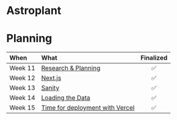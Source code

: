 # Astroplant

# Planning

| When    | What                                                                                                    | Finalized |
| :------ | :------------------------------------------------------------------------------------------------------ | :-------: |
| Week 11 | [Research & Planning](https://github.com/Meet-Miles/astroplant/blob/master/docs/week-11.md)             |    ✅     |
| Week 12 | [Next.js](https://github.com/Meet-Miles/astroplant/blob/master/docs/week-12.md)                         |    ✅     |
| Week 13 | [Sanity](https://github.com/Meet-Miles/astroplant/blob/master/docs/week-13.md)                          |    ✅     |
| Week 14 | [Loading the Data](https://github.com/Meet-Miles/astroplant/blob/master/docs/week-14.md)                |    ✅     |
| Week 15 | [Time for deployment with Vercel](https://github.com/Meet-Miles/astroplant/blob/master/docs/week-15.md) |    ✅     |
